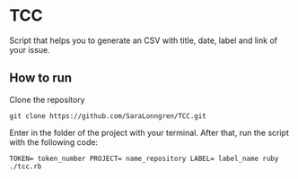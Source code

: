 # TCC
Script that helps you to generate an CSV with title, date, label and link of your issue.

## How to run

Clone the repository

``git clone https://github.com/SaraLonngren/TCC.git``

Enter in the folder of the project with your terminal. After that, run the script with the following code:

``TOKEN= token_number PROJECT= name_repository LABEL= label_name ruby ./tcc.rb``
